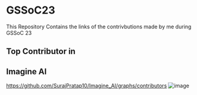 # GSSoC23

This Repository Contains the links of the contrivbutions made by me during GSSoC 23

## Top Contributor in 
## Imagine AI
https://github.com/SurajPratap10/Imagine_AI/graphs/contributors
![image](https://github.com/Vishalk91-4/GSSoC23.Vishal/assets/116670999/9e6d54a8-b2f4-435c-8f05-4a4ab0ce781e)
